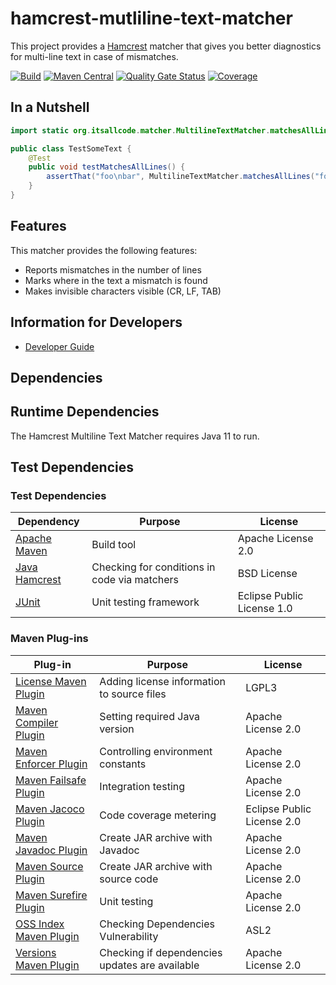 # hamcrest-mutliline-text-matcher

This project provides a [Hamcrest](http://hamcrest.org/) matcher that gives you better diagnostics for multi-line text in case of mismatches.

[![Build](https://github.com/itsallcode/hamcrest-mutliline-text-matcher/actions/workflows/build.yml/badge.svg)](https://github.com/itsallcode/hamcrest-mutliline-text-matcher/actions/workflows/build.yml)
[![Maven Central](https://img.shields.io/maven-central/v/org.itsallcode/hamcrest-mutliline-text-matcher.svg?label=Maven%20Central)](https://search.maven.org/search?q=g:org.itsallcode%20a:hamcrest-mutliline-text-matcher)
[![Quality Gate Status](https://sonarcloud.io/api/project_badges/measure?project=org.itsallcode%3Ahamcrest-mutliline-text-matcher&metric=alert_status)](https://sonarcloud.io/dashboard?id=org.itsallcode%3Ahamcrest-mutliline-text-matcher)
[![Coverage](https://sonarcloud.io/api/project_badges/measure?project=org.itsallcode%3Ahamcrest-mutliline-text-matcher&metric=coverage)](https://sonarcloud.io/dashboard?id=org.itsallcode%3Ahamcrest-mutliline-text-matcher)

## In a Nutshell

```java
import static org.itsallcode.matcher.MultilineTextMatcher.matchesAllLines;

public class TestSomeText {
	@Test
	public void testMatchesAllLines() {
		assertThat("foo\nbar", MultilineTextMatcher.matchesAllLines("foo", "bar"));
	}
}
```

## Features

This matcher provides the following features:

* Reports mismatches in the number of lines
* Marks where in the text a mismatch is found
* Makes invisible characters visible (CR, LF, TAB)

## Information for Developers

* [Developer Guide](doc/developer_guide/developer_guide.md)

## Dependencies

## Runtime Dependencies

The Hamcrest Multiline Text Matcher requires Java 11 to run.

## Test Dependencies

### Test Dependencies

| Dependency                                                                          | Purpose                                                | License                          |
|-------------------------------------------------------------------------------------|--------------------------------------------------------|----------------------------------|
| [Apache Maven](https://maven.apache.org/)                                           | Build tool                                             | Apache License 2.0               |
| [Java Hamcrest](http://hamcrest.org/JavaHamcrest/)                                  | Checking for conditions in code via matchers           | BSD License                      |
| [JUnit](https://junit.org/junit5)                                                   | Unit testing framework                                 | Eclipse Public License 1.0       |

### Maven Plug-ins

| Plug-in                                                                             | Purpose                                                | License                          |
|-------------------------------------------------------------------------------------|--------------------------------------------------------|----------------------------------|
| [License Maven Plugin](https://www.mojohaus.org/license-maven-plugin/)              | Adding license information to source files             | LGPL3                            |
| [Maven Compiler Plugin](https://maven.apache.org/plugins/maven-compiler-plugin/)    | Setting required Java version                          | Apache License 2.0               |
| [Maven Enforcer Plugin](http://maven.apache.org/enforcer/maven-enforcer-plugin/)    | Controlling environment constants                      | Apache License 2.0               |
| [Maven Failsafe Plugin](https://maven.apache.org/surefire/maven-surefire-plugin/)   | Integration testing                                    | Apache License 2.0               |
| [Maven Jacoco Plugin](https://www.eclemma.org/jacoco/trunk/doc/maven.html)          | Code coverage metering                                 | Eclipse Public License 2.0       |
| [Maven Javadoc Plugin](https://maven.apache.org/plugins/maven-javadoc-plugin)       | Create JAR archive with Javadoc                        | Apache License 2.0               |
| [Maven Source Plugin](http://maven.apache.org/plugins/maven-source-plugin/)         | Create JAR archive with source code                    | Apache License 2.0               |
| [Maven Surefire Plugin](https://maven.apache.org/surefire/maven-surefire-plugin/)   | Unit testing                                           | Apache License 2.0               |
| [OSS Index Maven Plugin](https://sonatype.github.io/ossindex-maven/maven-plugin/)   | Checking Dependencies Vulnerability                    | ASL2                             |
| [Versions Maven Plugin](https://www.mojohaus.org/versions-maven-plugin/)            | Checking if dependencies updates are available         | Apache License 2.0               |
